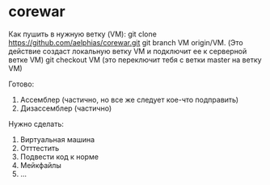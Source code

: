 # corewar

Как пушить в нужную ветку (VM):
git clone https://github.com/aelphias/corewar.git
git branch VM origin/VM. (Это действие создаст локальную ветку VM  и подключит ее к серверной ветке VM)
git checkout VM (это переключит тебя с ветки master на ветку VM)



Готово:
1. Ассемблер (частично, но все же следует кое-что подправить)
2. Дизассемблер (частично)

Нужно сделать:
1. Виртуальная машина
2. Отттестить
3. Подвести код к норме
4. Мейкфайлы
5. ...
